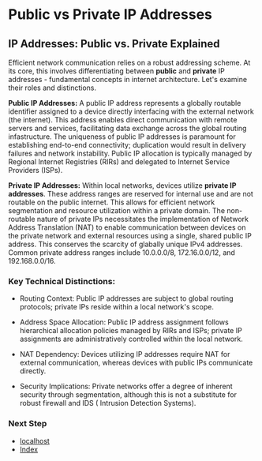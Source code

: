 # Public vs Private IP Addresses

## IP Addresses: Public vs. Private Explained
Efficient network communication relies on a robust addressing scheme. At its core, this involves differentiating between **public** and **private** IP addresses - fundamental concepts in internet architecture. Let's examine their roles and distinctions.

**Public IP Addresses:** A public IP address represents a globally routable identifier assigned to a device directly interfacing with the external network (the internet). This address enables direct communication with remote servers and services, facilitating data exchange across the global routing infastructure. The uniqueness of public IP addresses is paramount for establishing end-to-end connectivity; duplication would result in delivery failures and network instability. Public IP allocation is typically managed by Regional Internet Registries (RIRs) and delegated to Internet Service Providers (ISPs).

**Private IP Addresses:** Within local networks, devices utilize **private IP addresses**. These address ranges are reserved for internal use and are not routable on the public internet. This allows for efficient network segmentation and resource utilization within a private domain. The non-routable nature of private IPs necessitates the implementation of Network Address Translation (NAT) to enable communication between devices on the private network and external resources using a single, shared public IP address. This conserves the scarcity of glabally unique IPv4 addresses. Common private address ranges include 10.0.0.0/8, 172.16.0.0/12, and 192.168.0.0/16.

### Key Technical Distinctions:
- Routing Context: Public IP addresses are subject to global routing protocols; private IPs reside within a local network's scope.

- Address Space Allocation: Public IP address assignment follows hierarchical allocation policies managed by RIRs and ISPs; private IP assignments are administratively controlled within the local network.

- NAT Dependency: Devices utilizing IP addresses require NAT for external communication, whereas devices with public IPs communicate directly.

- Security Implications: Private networks offer a degree of inherent security through segmentation, although this is not a substitute for robust firewall and IDS ( Intrusion Detection Systems).

### Next Step
- [localhost](https://github.com/Sisu-Sus/CyberSec-RoadMap/blob/main/Networking_Knowledge/IP_Terms/localhost.md)
- [Index](https://github.com/Sisu-Sus/CyberSec-RoadMap/blob/main/index.md)
